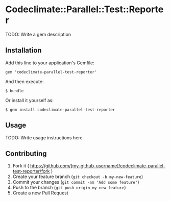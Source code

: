 # Codeclimate::Parallel::Test::Reporter

TODO: Write a gem description

## Installation

Add this line to your application's Gemfile:

    gem 'codeclimate-parallel-test-reporter'

And then execute:

    $ bundle

Or install it yourself as:

    $ gem install codeclimate-parallel-test-reporter

## Usage

TODO: Write usage instructions here

## Contributing

1. Fork it ( https://github.com/[my-github-username]/codeclimate-parallel-test-reporter/fork )
2. Create your feature branch (`git checkout -b my-new-feature`)
3. Commit your changes (`git commit -am 'Add some feature'`)
4. Push to the branch (`git push origin my-new-feature`)
5. Create a new Pull Request
